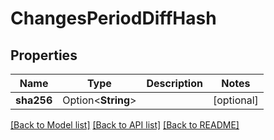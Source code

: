 # ChangesPeriodDiffHash

## Properties

Name | Type | Description | Notes
------------ | ------------- | ------------- | -------------
**sha256** | Option<**String**> |  | [optional]

[[Back to Model list]](../README.md#documentation-for-models) [[Back to API list]](../README.md#documentation-for-api-endpoints) [[Back to README]](../README.md)
